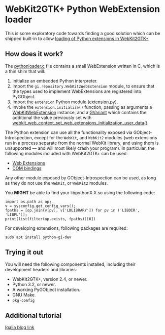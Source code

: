 WebKit2GTK+ Python WebExtension loader
======================================

This is some exploratory code towards finding a good solution which can be
shipped built-in to allow
[loading of Python extensions in WebKit2GTK+](https://bugs.webkit.org/show_bug.cgi?id=140745)


How does it work?
-----------------

The [pythonloader.c](pythonloader.c) file contains a small WebExtension
written in C, which is a thin shim that will:

1. Initialize an embedded Python interpreter.
2. Import the `gi.repository.WebKit2WebExtension` module, to ensure that the
   types used to implement WebExtensions are registered into PyGObject.
3. Import the `extension` Python module ([extension.py](extension.py)).
4. Invoke the `extension.initialize()` function, passing as arguments a
   [WebKitWebExtension](http://webkitgtk.org/reference/webkit2gtk/stable/WebKitWebExtension.html)
   instance, and a
   [GVariant](https://developer.gnome.org/glib/stable/glib-GVariant.html)
   which contains the additional the value previously set with
   [webkit_web_context_set_web_extensions_initialization_user_data()](http://webkitgtk.org/reference/webkit2gtk/stable/WebKitWebContext.html#webkit-web-context-set-web-extensions-initialization-user-data).

The Python extension can use all the functionality exposed via
GObject-Introspection, except for the `WebKit`, and `WebKit2` modules (web
extensions run in a process separate from the normal WebKit library, and using
them is unsupported — and will most likely crash your program). In particular,
the following modules included with WebKit2GTK+ can be used:

* [Web Extensions](http://webkitgtk.org/reference/webkit2gtk/stable/ch02.html)
* [DOM bindings](http://webkitgtk.org/reference/webkitdomgtk/stable/index.html)

Any other module exposed by GObject-Introspection can be used, as long as they
do not use the `WebKit`, or `WebKit2` modules.

You **MIGHT** be able to find your libpythonX.X.so using the following code:
```from distutils import sysconfig;
import os.path as op;
v = sysconfig.get_config_vars();
fpaths = [op.join(v[pv], v['LDLIBRARY']) for pv in ('LIBDIR', 'LIBPL')]; 
print(list(filter(op.exists, fpaths))[0])
```

For developing extensions, following packages are required:
```sudo apt install libwebkit2gtk-4.0-dev
sudo apt install python-gi-dev
```

Trying it out
-------------

You will need the following components installed, including their development
headers and libraries:

* WebKit2GTK+, version 2.4, or newer.
* Python 3.2, or newer.
* A working PyGObject installation.
* GNU Make.
* `pkg-config`

Additional tutorial
-------------
[Igalia blog link](https://blogs.igalia.com/carlosgc/2013/09/10/webkit2gtk-web-process-extensions/)
